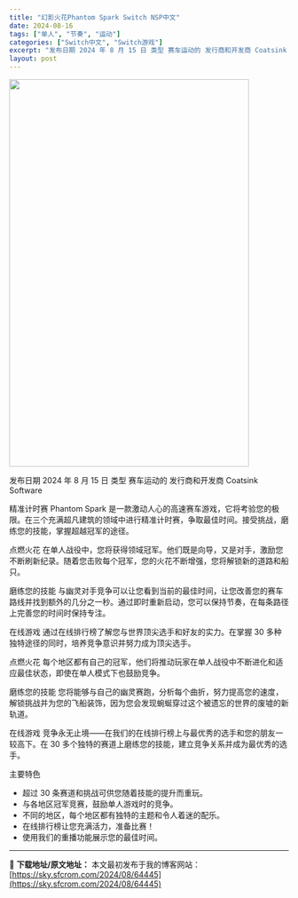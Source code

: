 ```yaml
---
title: "幻影火花Phantom Spark Switch NSP中文"
date: 2024-08-16
tags: ["单人", "节奏", "运动"]
categories: ["Switch中文", "Switch游戏"]
excerpt: "发布日期 2024 年 8 月 15 日 类型 赛车运动的 发行商和开发商 Coatsink Software 精准计时赛 Phantom Spark 是一款激动人心的高速赛车游戏，它将考验您的极限。在三个充满超凡建筑的领域中进行精准计时赛，争取最佳时间。接受挑战，磨练您的技能，掌握超越冠军的途径。&hellip;"
layout: post
---
```


<img class="aligncenter size-full wp-image-64446" src="https://sky.sfcrom.com/wp-content/uploads/2024/08/2024081606382266.webp" alt="" width="432" height="698" />

发布日期 2024 年 8 月 15 日
类型 赛车运动的
发行商和开发商 Coatsink Software

精准计时赛
Phantom Spark 是一款激动人心的高速赛车游戏，它将考验您的极限。在三个充满超凡建筑的领域中进行精准计时赛，争取最佳时间。接受挑战，磨练您的技能，掌握超越冠军的途径。

点燃火花
在单人战役中，您将获得领域冠军。他们既是向导，又是对手，激励您不断刷新纪录。随着您击败每个冠军，您的火花不断增强，您将解锁新的道路和船只。

磨练您的技能
与幽灵对手竞争可以让您看到当前的最佳时间，让您改善您的赛车路线并找到额外的几分之一秒。通过即时重新启动，您可以保持节奏，在每条路径上完善您的时间时保持专注。

在线游戏
通过在线排行榜了解您与世界顶尖选手和好友的实力。在掌握 30 多种独特途径的同时，培养竞争意识并努力成为顶尖选手。

点燃火花
每个地区都有自己的冠军，他们将推动玩家在单人战役中不断进化和适应最佳状态，即使在单人模式下也鼓励竞争。

磨练您的技能
您将能够与自己的幽灵赛跑，分析每个曲折，努力提高您的速度，解锁挑战并为您的飞船装饰，因为您会发现蜿蜒穿过这个被遗忘的世界的废墟的新轨道。

在线游戏
竞争永无止境——在我们的在线排行榜上与最优秀的选手和您的朋友一较高下。在 30 多个独特的赛道上磨练您的技能，建立竞争关系并成为最优秀的选手。

主要特色
- 超过 30 条赛道和挑战可供您随着技能的提升而重玩。
- 与各地区冠军竞赛，鼓励单人游戏时的竞争。
- 不同的地区，每个地区都有独特的主题和令人着迷的配乐。
- 在线排行榜让您充满活力，准备比赛！
- 使用我们的重播功能展示您的最佳时间。

---
📖 **下载地址/原文地址：** 本文最初发布于我的博客网站：[https://sky.sfcrom.com/2024/08/64445](https://sky.sfcrom.com/2024/08/64445)
